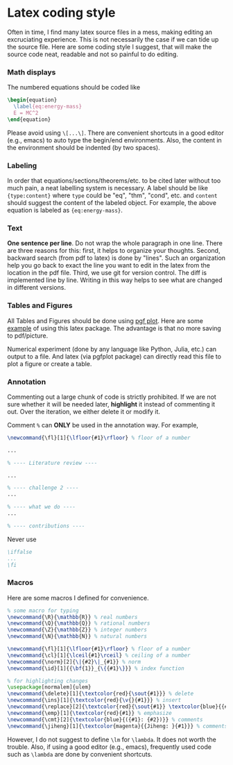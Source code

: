 # Latex coding style


Often in time, I find many latex source files in a mess, making editing an excruciating experience. This is not necessarily the case if we can tide up the source file. Here are some coding style I suggest, that will make the source code neat, readable and not so painful to do editing. 

### Math displays

The numbered equations should be coded like

``` latex
\begin{equation}
  \label{eq:energy-mass}
  E = MC^2
\end{equation}
```

Please avoid using `\[...\]`. There are convenient shortcuts in a good editor (e.g., emacs) to auto type the begin/end environments. Also, the content in the environment should be indented (by two spaces).

### Labeling

In order that equations/sections/theorems/etc. to be cited later without too much pain, a neat labelling system is necessary. A label should be like `{type:content}` where `type` could be "eq", "thm", "cond", etc. and `content` should suggest the content of the labeled object. For example, the above equation is labeled as `{eq:energy-mass}`.

### Text

**One sentence per line**. Do not wrap the whole paragraph in one line. There are three reasons for this: first, it helps to organize your thoughts. Second, backward search (from pdf to latex) is done by "lines". Such an organization help you go back to exact the line you want to edit in the latex from the location in the pdf file. Third, we use git for version control. The diff is implemented line by line. Writing in this way helps to see what are changed in different versions. 


### Tables and Figures

All Tables and Figures should be done using [pgf plot](http://pgfplots.sourceforge.net). Here are some [example](http://pgfplots.net/tikz/examples/) of using this latex package. The advantage is that no more saving to pdf/picture. 

Numerical experiment (done by any language like Python, Julia, etc.) can output to a file. And latex (via pgfplot package) can directly read this file to plot a figure or create a table. 


### Annotation

Commenting out a large chunk of code is strictly prohibited. If we are not sure whether it will be needed later, **highlight** it instead of commenting it out. Over the iteration, we either delete it or modify it. 

Comment `%` can **ONLY** be used in the annotation way. For example, 

``` latex
\newcommand{\fl}[1]{\lfloor{#1}\rfloor} % floor of a number

...

% ---- Literature review ---- 

...

% ---- challenge 2 ---- 
...

% ---- what we do ----
...

% ---- contributions ----
```

Never use 

``` latex
\iffalse
...
\fi
```

### Macros

Here are some macros I defined for convenience. 

``` latex
% some macro for typing
\newcommand{\R}{\mathbb{R}} % real numbers
\newcommand{\Q}{\mathbb{Q}} % rational numbers
\newcommand{\Z}{\mathbb{Z}} % integer numbers
\newcommand{\N}{\mathbb{N}} % natural numbers

\newcommand{\fl}[1]{\lfloor{#1}\rfloor} % floor of a number
\newcommand{\cl}[1]{\lceil{#1}\rceil} % ceiling of a number
\newcommand{\norm}[2]{\|{#2}\|_{#1}} % norm
\newcommand{\id}[1]{{\bf{1}}_{\{{#1}\}}} % index function

% for highlighting changes
\usepackage[normalem]{ulem}
\newcommand{\delete}[1]{\textcolor{red}{\sout{#1}}} % delete
\newcommand{\ins}[1]{\textcolor{red}{\v{}{#1}}} % insert
\newcommand{\replace}[2]{\textcolor{red}{\sout{#1}} \textcolor{blue}{{#2}}} % replace #1 with #2
\newcommand{\emp}[1]{\textcolor{red}{#1}} % emphasize
\newcommand{\cmt}[2]{\textcolor{blue}{({#1}: {#2})}} % comments
\newcommand{\jiheng}[1]{\textcolor{magenta}{{Jiheng: }{#1}}} % comments by Jiheng
```

However, I do not suggest to define `\lm` for `\lambda`. It does not worth the trouble. Also, if using a good editor (e.g., emacs), frequently used code such as `\lambda` are done by convenient shortcuts. 
